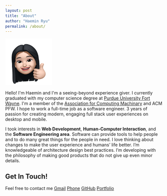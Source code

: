 ```yaml
---
layout: post
title: "About"
author: "Haemin Ryu"
permalink: /about/
---
```


<img src="../assets/Haeminticon.png" alt="poster" style="width:150px;height:150px;">

Hello! I'm Haemin and I'm a seeing-beyond experience giver. 
I currently graduated with my computer science degree at [Purdue University Fort Wayne](https://www.pfw.edu/). I'm a member of the [Association for Computing Machinary](https://www.acm.org/) and ACM PFW. I hope to work a full-time job as a software engineer. 3 years of passion for creating modern, engaging full stack user experiences on desktop and mobile.

I took interests in **Web Development**, **Human-Computer Interaction**, and the **Software Engineering area**. Software can provide tools to help people and to do many great things for the people in need. I love thinking about changes to make the user experience and humans’ life better. I’m knowledgeable of architecture design best practices. I’m developing with the philosophy of making good products that do not give up even minor details.

## Get In Touch!
Feel free to contact me 
[Gmail](mailto://developer.haemin.ryu@gmail.com)
[Phone](tel:260-255-2983)
[GitHub](https://github.com/happygoals)
[Portfolio](https://happygoals.github.io)
